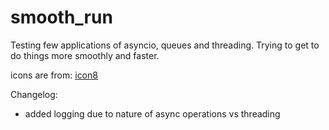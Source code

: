# smooth_run

Testing few applications of asyncio, queues and threading.
Trying to get to do things more smoothly and faster.

icons are from: [icon8](https://icons8.com/)

Changelog:
* added logging due to nature of async operations vs threading

